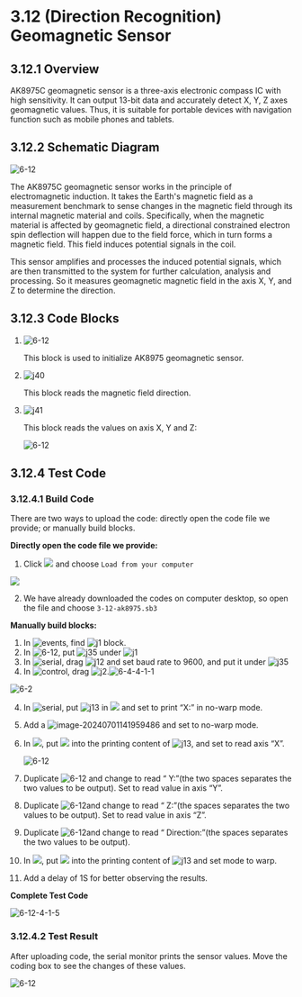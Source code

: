 # 3.12 (Direction Recognition) Geomagnetic Sensor

## 3.12.1 Overview

AK8975C geomagnetic sensor is a three-axis electronic compass IC with high sensitivity. It can output 13-bit data and accurately detect X, Y, Z axes geomagnetic values. Thus, it is suitable for portable devices with navigation function such as mobile phones and tablets.

##  3.12.2 Schematic Diagram

![6-12](./media/6-12-2.png)

The AK8975C geomagnetic sensor works in the principle of electromagnetic induction. It takes the Earth's magnetic field as a measurement benchmark to sense changes in the magnetic field through its internal magnetic material and coils. Specifically, when the magnetic material is affected by geomagnetic field, a directional constrained electron spin deflection will happen due to the field force, which in turn forms a magnetic field. This field induces potential signals in the coil.

This sensor amplifies and processes the induced potential signals, which are then transmitted to the system for further calculation, analysis and processing. So it measures geomagnetic magnetic field in the axis X, Y, and Z to determine the direction.

## 3.12.3 Code Blocks

1. ![6-12](./media/j39.png) 

   This block is used to initialize AK8975 geomagnetic sensor.

2. ![j40](./media/j40.png) 

   This block reads the magnetic field direction.

3. ![j41](./media/j41.png) 

   This block reads the values on axis X, Y and Z: 

   ![6-12](./media/j42.png)

## 3.12.4 Test Code

### 3.12.4.1 Build Code

There are two ways to upload the code: directly open the code file we provide; or manually build blocks.

**Directly open the code file we provide:**

1. Click ![](./media/j68.png) and choose `Load from your computer`

![](./media/j67.png)

2. We have already downloaded the codes on computer desktop, so open the file and choose `3-12-ak8975.sb3`

**Manually build blocks:**

1. In ![events](./media/events.png), find ![j1](./media/j1.png) block.
2. In ![6-12](./media/compas.png), put ![j35](./media/j39.png) under ![j1](./media/j1.png)
3. In ![serial](./media/serial.png), drag ![j12](./media/j12.png) and set baud rate to 9600, and put it under ![j35](./media/j39.png)
4. In ![control](./media/control.png), drag ![j2](./media/j2.png).![6-4-4-1-1](./media/6-2-4-1-1.png)

![6-2](./media/6-2-4-1-2.png)

4. In ![serial](./media/serial.png), put ![j13](./media/j13.png) in ![](./media/j2.png) and set to print “X:” in no-warp mode.

   

5. Add a ![image-20240701141959486](./media/6-9-4-1-1.png) and set to no-warp mode.

6. In ![](./media/compas.png), put ![](./media/j41.png) into the printing content of ![j13](./media/6-9-4-1-1.png), and set to read axis “X”.

   ![6-12](./media/6-12-4-1-1.png)

7. Duplicate ![6-12](./media/6-12-4-1-2.png) and change to read “    Y:”(the two spaces separates the two values to be output). Set to read value in axis “Y”.

8. Duplicate ![6-12](./media/6-12-4-1-3.png)and change to read “      Z:”(the spaces separates the two values to be output). Set to read value in axis “Z”.

9. Duplicate ![6-12](./media/6-12-4-1-4.png)and change to read “        Direction:”(the spaces separates the two values to be output).

10. In ![](./media/compas.png), put ![](./media/j40.png) into the printing content of ![j13](./media/6-9-4-1-1.png) and set mode to warp.

11. Add a delay of 1S for better observing the results.

**Complete Test Code**

![6-12-4-1-5](./media/6-12-4-1-5.png)

### 3.12.4.2 Test Result

After uploading code, the serial monitor prints the sensor values. Move the coding box to see the changes of these values.

![6-12](./media/6-12-4-2.png)